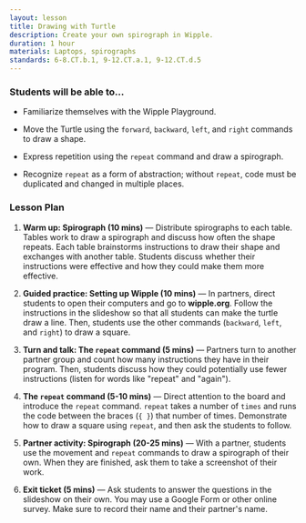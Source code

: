 ```yaml
---
layout: lesson
title: Drawing with Turtle
description: Create your own spirograph in Wipple.
duration: 1 hour
materials: Laptops, spirographs
standards: 6-8.CT.b.1, 9-12.CT.a.1, 9-12.CT.d.5
---
```


### Students will be able to...

-   Familiarize themselves with the Wipple Playground.

-   Move the Turtle using the `forward`, `backward`, `left`, and `right`
    commands to draw a shape.

-   Express repetition using the `repeat` command and draw a spirograph.

-   Recognize `repeat` as a form of abstraction; without `repeat`, code must be
    duplicated and changed in multiple places.

### Lesson Plan

1. **Warm up: Spirograph (10 mins)** — Distribute spirographs to each table.
   Tables work to draw a spirograph and discuss how often the shape repeats.
   Each table brainstorms instructions to draw their shape and exchanges with
   another table. Students discuss whether their instructions were effective and
   how they could make them more effective.

2. **Guided practice: Setting up Wipple (10 mins)** — In partners, direct
   students to open their computers and go to **wipple.org**. Follow the
   instructions in the slideshow so that all students can make the turtle draw a
   line. Then, students use the other commands (`backward`, `left`, and `right`)
   to draw a square.

3. **Turn and talk: The `repeat` command (5 mins)** — Partners turn to another
   partner group and count how many instructions they have in their program.
   Then, students discuss how they could potentially use fewer instructions
   (listen for words like "repeat" and "again").

4. **The `repeat` command (5-10 mins)** — Direct attention to the board and
   introduce the `repeat` command. `repeat` takes a number of `times` and runs
   the code between the braces (`{ }`) that number of times. Demonstrate how to
   draw a square using `repeat`, and then ask the students to follow.

5. **Partner activity: Spirograph (20-25 mins)** — With a partner, students use
   the movement and `repeat` commands to draw a spirograph of their own. When
   they are finished, ask them to take a screenshot of their work.

6. **Exit ticket (5 mins)** — Ask students to answer the questions in the
   slideshow on their own. You may use a Google Form or other online survey.
   Make sure to record their name and their partner's name.
